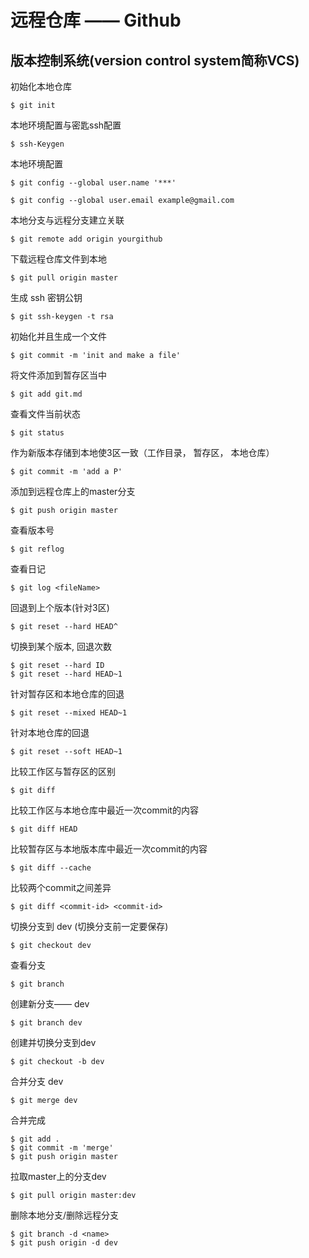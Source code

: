 # 远程仓库 —— Github

## 版本控制系统(version control system简称VCS)

初始化本地仓库

```
$ git init
```

本地环境配置与密匙ssh配置

```
$ ssh-Keygen
```

本地环境配置

```
$ git config --global user.name '***'
```

```
$ git config --global user.email example@gmail.com
```

本地分支与远程分支建立关联

```
$ git remote add origin yourgithub
```

下载远程仓库文件到本地

```
$ git pull origin master
```

生成 ssh 密钥公钥

```
$ git ssh-keygen -t rsa
```

初始化并且生成一个文件

```
$ git commit -m 'init and make a file'
```

将文件添加到暂存区当中

```
$ git add git.md
```

查看文件当前状态

```
$ git status
```

作为新版本存储到本地使3区一致（工作目录， 暂存区， 本地仓库）

```
$ git commit -m 'add a P'
```

添加到远程仓库上的master分支

```
$ git push origin master
```

查看版本号

```
$ git reflog
```

查看日记

```
$ git log <fileName>
```

回退到上个版本(针对3区)

```
$ git reset --hard HEAD^
```

切换到某个版本, 回退次数

```
$ git reset --hard ID
$ git reset --hard HEAD~1
```

针对暂存区和本地仓库的回退

```
$ git reset --mixed HEAD~1
```

针对本地仓库的回退

```
$ git reset --soft HEAD~1
```

比较工作区与暂存区的区别

```
$ git diff
```

比较工作区与本地仓库中最近一次commit的内容

```
$ git diff HEAD
```

比较暂存区与本地版本库中最近一次commit的内容

```
$ git diff --cache
```

比较两个commit之间差异

```
$ git diff <commit-id> <commit-id>
```

切换分支到 dev (切换分支前一定要保存)

```
$ git checkout dev
```

查看分支

```
$ git branch
```

创建新分支—— dev

```
$ git branch dev
```

创建并切换分支到dev

```
$ git checkout -b dev
```

合并分支 dev

```
$ git merge dev
```

合并完成

```
$ git add .
$ git commit -m 'merge'
$ git push origin master
```

拉取master上的分支dev

```
$ git pull origin master:dev
```

删除本地分支/删除远程分支

```
$ git branch -d <name>
$ git push origin -d dev
```
